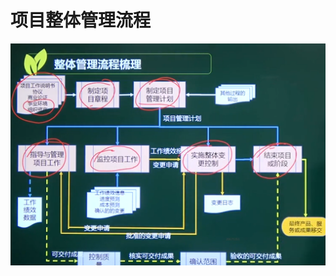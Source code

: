 # 项目整体管理流程

![image-20210324133722924](../picture/image-20210324133722924.png)









































